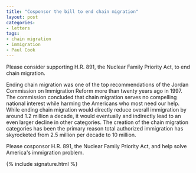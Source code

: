 ```yaml
---
title: "Cosponsor the bill to end chain migration"
layout: post
categories:
- letters
tags:
- chain migration
- immigration
- Paul Cook
---
```


Please consider supporting H.R. 891, the Nuclear Family Priority Act, to end chain migration.

Ending chain migration was one of the top recommendations of the Jordan Commission on Immigration Reform more than twenty years ago in 1997. The commission concluded that chain migration serves no compelling national interest while harming the Americans who most need our help. While ending chain migration would directly reduce overall immigration by around 1.2 million a decade, it would eventually and indirectly lead to an even larger decline in other categories. The creation of the chain migration categories has been the primary reason total authorized immigration has skyrocketed from 2.5 million per decade to 10 million.

Please cosponsor H.R. 891, the Nuclear Family Priority Act, and help solve America's immigration problem.

{% include signature.html %}
